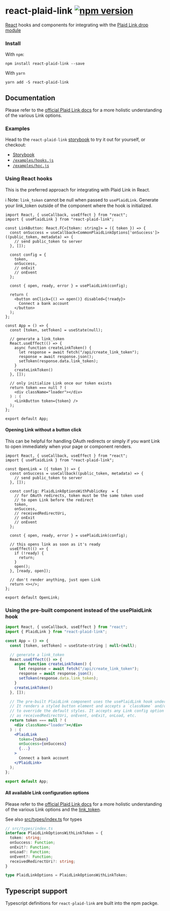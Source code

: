 # react-plaid-link [![npm version](https://badge.fury.io/js/react-plaid-link.svg)](http://badge.fury.io/js/react-plaid-link)

[React](https://facebook.github.io/react/) hooks and components for
integrating with the [Plaid Link drop module](https://blog.plaid.com/plaid-link/)

### Install

With `npm`:

```
npm install react-plaid-link --save
```

With `yarn`

```
yarn add -S react-plaid-link
```

## Documentation

Please refer to the [official Plaid Link docs](https://plaid.com/docs/#creating-items-with-plaid-link) for
a more holistic understanding of the various Link options.

### Examples

Head to the `react-plaid-link` [storybook](https://plaid.github.io/react-plaid-link) to try it out for yourself, or
checkout:

- [Storybook](https://plaid.github.io/react-plaid-link)
- [`/examples/hooks.js`](./examples/hooks.js)
- [`/examples/hoc.js`](./examples/hoc.js)

### Using React hooks

This is the preferred approach for integrating with Plaid Link in React.

ℹ️ Note: `link_token` cannot be null when passed to `usePlaidLink`. Generate your link_token
outside of the component where the hook is initialized.

```tsx
import React, { useCallback, useEffect } from "react";
import { usePlaidLink } from "react-plaid-link";

const LinkButton: React.FC<{token: string}> = ({ token }) => {
  const onSuccess = useCallback<CommonPlaidLinkOptions['onSuccess']>((public_token, metadata) => {
    // send public_token to server
  }, []);

  const config = {
    token,
    onSuccess,
    // onExit
    // onEvent
  };

  const { open, ready, error } = usePlaidLink(config);

  return (
    <button onClick={() => open()} disabled={!ready}>
      Connect a bank account
    </button>
  );
};

const App = () => {
  const [token, setToken] = useState(null);

  // generate a link_token
  React.useEffect(() => {
    async function createLinkToken() {
      let response = await fetch("/api/create_link_token");
      response = await response.json();
      setToken(response.data.link_token);
    }
    createLinkToken()
  }, []);

  // only initialize Link once our token exists
  return token === null ? (
    <div className="loader"></div>
  ) : (
    <LinkButton token={token} />
  );
};

export default App;
```

#### Opening Link without a button click

This can be helpful for handling OAuth redirects or simply if you want Link to open immediately when your page or component renders.

```tsx
import React, { useCallback, useEffect } from "react";
import { usePlaidLink } from "react-plaid-link";

const OpenLink = ({ token }) => {
  const onSuccess = useCallback((public_token, metadata) => {
    // send public_token to server
  }, []);

  const config: PlaidLinkOptionsWithPublicKey  = {
    // for OAuth redirects, token must be the same token used
    // to open Link before the redirect
    token,
    onSuccess,
    // receivedRedirectUri,
    // onExit
    // onEvent
  };

  const { open, ready, error } = usePlaidLink(config);

  // this opens link as soon as it's ready
  useEffect(() => {
    if (!ready) {
      return;
    }
    open();
  }, [ready, open]);

  // don't render anything, just open Link
  return <></>;
};

export default OpenLink;
```


### Using the pre-built component instead of the usePlaidLink hook

```jsx
import React, { useCallback, useEffect } from "react";
import { PlaidLink } from "react-plaid-link";

const App = () => {
  const [token, setToken] = useState<string | null>(null);

  // generate a link_token
  React.useEffect(() => {
    async function createLinkToken() {
      let response = await fetch("/api/create_link_token");
      response = await response.json();
      setToken(response.data.link_token);
    }
    createLinkToken()
  }, []);

  // The pre-built PlaidLink component uses the usePlaidLink hook under the hood.
  // It renders a styled button element and accepts a `className` and/or `style` prop
  // to override the default styles. It accepts any Link config option as a prop such
  // as receivedRedirectUri, onEvent, onExit, onLoad, etc.
  return token === null ? (
    <div className="loader"></div>
  ) : (
    <PlaidLink
      token={token}
      onSuccess={onSuccess}
      {...}
    >
      Connect a bank account
    </PlaidLink>
  );
};

export default App;
```

#### All available Link configuration options

Please refer to the [official Plaid Link docs](https://plaid.com/docs/link) for
a more holistic understanding of the various Link options and the [link_token](https://plaid.com/docs/api/tokens/#linktokencreate).

See also [src/types/index.ts](https://github.com/plaid/react-plaid-link/blob/master/src/types/index.ts) for types 

```ts
// src/types/index.ts
interface PlaidLinkOptionsWithLinkToken = {
  token: string;
  onSuccess: Function;
  onExit?: Function;
  onLoad?: Function;
  onEvent?: Function;
  receivedRedirectUri?: string;
}

type PlaidLinkOptions = PlaidLinkOptionsWithLinkToken;
```

## Typescript support

Typescript definitions for `react-plaid-link` are built into the npm packge.

